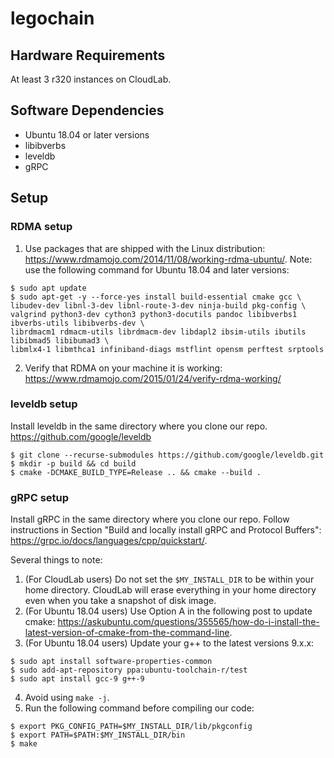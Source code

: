 # legochain

## Hardware Requirements
At least 3 r320 instances on CloudLab.

## Software Dependencies
- Ubuntu 18.04 or later versions
- libibverbs 
- leveldb
- gRPC

## Setup
### RDMA setup
1. Use packages that are shipped with the Linux distribution:
https://www.rdmamojo.com/2014/11/08/working-rdma-ubuntu/. Note: use the following command for Ubuntu 18.04 and later versions: 
```shell
$ sudo apt update
$ sudo apt-get -y --force-yes install build-essential cmake gcc \
libudev-dev libnl-3-dev libnl-route-3-dev ninja-build pkg-config \
valgrind python3-dev cython3 python3-docutils pandoc libibverbs1 ibverbs-utils libibverbs-dev \
librdmacm1 rdmacm-utils librdmacm-dev libdapl2 ibsim-utils ibutils libibmad5 libibumad3 \
libmlx4-1 libmthca1 infiniband-diags mstflint opensm perftest srptools
```

2. Verify that RDMA on your machine it is working:
https://www.rdmamojo.com/2015/01/24/verify-rdma-working/


### leveldb setup
Install leveldb in the same directory where you clone our repo.
https://github.com/google/leveldb
```shell
$ git clone --recurse-submodules https://github.com/google/leveldb.git
$ mkdir -p build && cd build
$ cmake -DCMAKE_BUILD_TYPE=Release .. && cmake --build .
```

### gRPC setup
Install gRPC in the same directory where you clone our repo.
Follow instructions in Section "Build and locally install gRPC and Protocol Buffers": https://grpc.io/docs/languages/cpp/quickstart/.

Several things to note: 
1. (For CloudLab users) Do not set the ```$MY_INSTALL_DIR``` to be within your home directory. CloudLab will erase everything in your home directory even when you take a snapshot of disk image.
2. (For Ubuntu 18.04 users) Use Option A in the following post to update cmake: https://askubuntu.com/questions/355565/how-do-i-install-the-latest-version-of-cmake-from-the-command-line.
3. (For Ubuntu 18.04 users) Update your g++ to the latest versions 9.x.x: 
```shell
$ sudo apt install software-properties-common
$ sudo add-apt-repository ppa:ubuntu-toolchain-r/test
$ sudo apt install gcc-9 g++-9
```
4. Avoid using ```make -j```. 
5. Run the following command before compiling our code:
```shell
$ export PKG_CONFIG_PATH=$MY_INSTALL_DIR/lib/pkgconfig
$ export PATH=$PATH:$MY_INSTALL_DIR/bin
$ make
```

